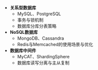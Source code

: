    - **关系型数据库**
     - MySQL、PostgreSQL
     - 事务与锁机制
     - 数据库分库分表策略
   - **NoSQL数据库**
     - MongoDB、Cassandra
     - Redis与Memcached的使用场景与优化
   - **数据库中间件**
     - MyCAT、ShardingSphere
     - 数据库读写分离与主从复制
